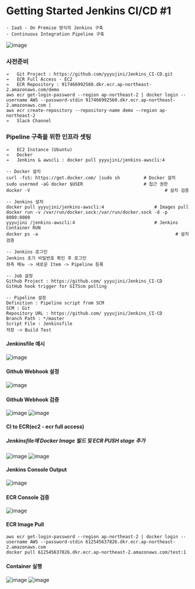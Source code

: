 # Getting Started Jenkins CI/CD #1
```
- IaaS - On Premise 방식의 Jenkins 구축
- Continuous Integration Pipeline 구축
```
![image](https://user-images.githubusercontent.com/75412225/146697190-0555c5fd-63cf-45c2-bf2c-a5eca0e1745c.png)

### 사전준비
```
➔	Git Project : https://github.com/yyyujini/Jenkins_CI-CD.git
➔	ECR Full Access - EC2
➔	ECR Repository : 917466992560.dkr.ecr.ap-northeast-2.amazonaws.com/demo
aws ecr get-login-password --region ap-northeast-2 | docker login --username AWS --password-stdin 917466992560.dkr.ecr.ap-northeast-2.amazonaws.com |
aws ecr create-repository --repository-name demo --region ap-northeast-2
➔	Slack Channel
```

### Pipeline 구축을 위한 인프라 셋팅
```
➔	EC2 Instance (Ubuntu)
➔	Docker
➔	Jenkins & awscli : docker pull yyyujini/jenkins-awscli:4
```
```
-- Docker 설치
curl -fsS: https://get.docker.com/ |sudo sh 		# Docker 설치
sudo usermod -aG docker $USER 			            # 접근 권한 
docker -V						                            # 설치 검증

-- Jenkins 설치
docker pull yyyujini/jenkins-awscli:4				    # Images pull
docker run -v /var/run/docker.sock:/var/run/docker.sock -d -p 8080:8080 
yyyujini /jenkins-awscli:4				           		# Jenkins Container RUN
docker ps -a							                    	# 설치 검증

-- Jenkins 로그인
Jenkins 초기 비밀번호 확인 후 로그인
좌측 메뉴 -> 새로운 Item -> Pipeline 등록

-- Job 설정
Github Project : https://github.com/ yyyujini/Jenkins_CI-CD 
GitHub hook trigger for GITScm polling

-- Pipeline 설정
Definition : Pipeline script from SCM
SCM : Git
Repository URL : https://github.com/ yyyujini/Jenkins_CI-CD 
Branch Path : */master
Script File : Jenkinsfile
저장 -> Build Test
```
#### Jenkinsfile 예시
![image](https://user-images.githubusercontent.com/75412225/146697598-8873e8bb-b5bc-498f-aaee-22e767166df4.png)

#### Github Webhook 설정
![image](https://user-images.githubusercontent.com/75412225/146697654-b88a95db-866b-41f8-9efa-988839ae301c.png)

#### Github Webhook 검증
![image](https://user-images.githubusercontent.com/75412225/146697663-df14a1e5-7394-44a0-b84d-788ac49570dd.png)
![image](https://user-images.githubusercontent.com/75412225/146697669-15ce880c-c9e5-4ee8-b50f-80bfa0d51f7e.png)

#### CI to ECR(ec2 - ecr full access)
##### Jenkinsfile에 Docker Image 빌드 및 ECR PUSH stage 추가
![image](https://user-images.githubusercontent.com/75412225/146697783-4ce8acfd-0334-43fd-a91b-39e4efc3c2ba.png)
![image](https://user-images.githubusercontent.com/75412225/146697791-a61d4148-1e05-4541-a550-8d681a32ffaa.png)

#### Jenkins Console Output
![image](https://user-images.githubusercontent.com/75412225/146697829-53293507-af88-4782-a01c-980ff769e9d6.png)


#### ECR Console 검증
![image](https://user-images.githubusercontent.com/75412225/146697839-70ab50ee-d5bd-4ca9-989c-5eaf8a208c1c.png)

#### ECR Image Pull
```
aws ecr get-login-password --region ap-northeast-2 | docker login --username AWS --password-stdin 612545637826.dkr.ecr.ap-northeast-2.amazonaws.com
docker pull 612545637826.dkr.ecr.ap-northeast-2.amazonaws.com/test:1
```

#### Container 실행
![image](https://user-images.githubusercontent.com/75412225/146697862-a7447bb6-4436-480f-b70e-d4ebddf3c8dd.png)
![image](https://user-images.githubusercontent.com/75412225/146697865-7e1898c1-5517-4020-88ca-ffd8e024fe90.png)




